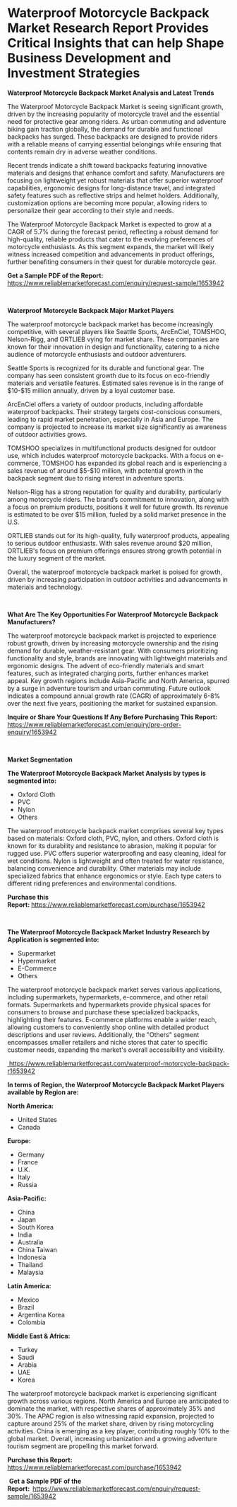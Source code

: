 <p><h1>Waterproof Motorcycle Backpack Market Research Report Provides Critical Insights that can help Shape Business Development and Investment Strategies</h1></p><p><strong>Waterproof Motorcycle Backpack Market Analysis and Latest Trends</strong></p>
<p><p>The Waterproof Motorcycle Backpack Market is seeing significant growth, driven by the increasing popularity of motorcycle travel and the essential need for protective gear among riders. As urban commuting and adventure biking gain traction globally, the demand for durable and functional backpacks has surged. These backpacks are designed to provide riders with a reliable means of carrying essential belongings while ensuring that contents remain dry in adverse weather conditions.</p><p>Recent trends indicate a shift toward backpacks featuring innovative materials and designs that enhance comfort and safety. Manufacturers are focusing on lightweight yet robust materials that offer superior waterproof capabilities, ergonomic designs for long-distance travel, and integrated safety features such as reflective strips and helmet holders. Additionally, customization options are becoming more popular, allowing riders to personalize their gear according to their style and needs.</p><p>The Waterproof Motorcycle Backpack Market is expected to grow at a CAGR of 5.7% during the forecast period, reflecting a robust demand for high-quality, reliable products that cater to the evolving preferences of motorcycle enthusiasts. As this segment expands, the market will likely witness increased competition and advancements in product offerings, further benefiting consumers in their quest for durable motorcycle gear.</p></p>
<p><strong>Get a Sample PDF of the Report:&nbsp;</strong> <a href="https://www.reliablemarketforecast.com/enquiry/request-sample/1653942?utm_campaign=1110&utm_medium=2&utm_source=Github&utm_content=ia&utm_term=18042025&utm_id=waterproof-motorcycle-backpack">https://www.reliablemarketforecast.com/enquiry/request-sample/1653942</a></p>
<p>&nbsp;</p>
<p><strong>Waterproof Motorcycle Backpack Major Market Players</strong></p>
<p><p>The waterproof motorcycle backpack market has become increasingly competitive, with several players like Seattle Sports, ArcEnCiel, TOMSHOO, Nelson-Rigg, and ORTLIEB vying for market share. These companies are known for their innovation in design and functionality, catering to a niche audience of motorcycle enthusiasts and outdoor adventurers.</p><p>Seattle Sports is recognized for its durable and functional gear. The company has seen consistent growth due to its focus on eco-friendly materials and versatile features. Estimated sales revenue is in the range of $10-$15 million annually, driven by a loyal customer base.</p><p>ArcEnCiel offers a variety of outdoor products, including affordable waterproof backpacks. Their strategy targets cost-conscious consumers, leading to rapid market penetration, especially in Asia and Europe. The company is projected to increase its market size significantly as awareness of outdoor activities grows.</p><p>TOMSHOO specializes in multifunctional products designed for outdoor use, which includes waterproof motorcycle backpacks. With a focus on e-commerce, TOMSHOO has expanded its global reach and is experiencing a sales revenue of around $5-$10 million, with potential growth in the backpack segment due to rising interest in adventure sports.</p><p>Nelson-Rigg has a strong reputation for quality and durability, particularly among motorcycle riders. The brand’s commitment to innovation, along with a focus on premium products, positions it well for future growth. Its revenue is estimated to be over $15 million, fueled by a solid market presence in the U.S.</p><p>ORTLIEB stands out for its high-quality, fully waterproof products, appealing to serious outdoor enthusiasts. With sales revenue around $20 million, ORTLIEB's focus on premium offerings ensures strong growth potential in the luxury segment of the market.</p><p>Overall, the waterproof motorcycle backpack market is poised for growth, driven by increasing participation in outdoor activities and advancements in materials and technology.</p></p>
<p>&nbsp;</p>
<p><strong>What Are The Key Opportunities For Waterproof Motorcycle Backpack Manufacturers?</strong></p>
<p><p>The waterproof motorcycle backpack market is projected to experience robust growth, driven by increasing motorcycle ownership and the rising demand for durable, weather-resistant gear. With consumers prioritizing functionality and style, brands are innovating with lightweight materials and ergonomic designs. The advent of eco-friendly materials and smart features, such as integrated charging ports, further enhances market appeal. Key growth regions include Asia-Pacific and North America, spurred by a surge in adventure tourism and urban commuting. Future outlook indicates a compound annual growth rate (CAGR) of approximately 6-8% over the next five years, positioning the market for sustained expansion.</p></p>
<p><strong>Inquire or Share Your Questions If Any Before Purchasing This Report:</strong> <a href="https://www.reliablemarketforecast.com/enquiry/pre-order-enquiry/1653942?utm_campaign=1110&utm_medium=2&utm_source=Github&utm_content=ia&utm_term=18042025&utm_id=waterproof-motorcycle-backpack">https://www.reliablemarketforecast.com/enquiry/pre-order-enquiry/1653942</a></p>
<p>&nbsp;</p>
<p><strong>Market Segmentation</strong></p>
<p><strong>The Waterproof Motorcycle Backpack Market Analysis by types is segmented into:</strong></p>
<p><ul><li>Oxford Cloth</li><li>PVC</li><li>Nylon</li><li>Others</li></ul></p>
<p><p>The waterproof motorcycle backpack market comprises several key types based on materials: Oxford cloth, PVC, nylon, and others. Oxford cloth is known for its durability and resistance to abrasion, making it popular for rugged use. PVC offers superior waterproofing and easy cleaning, ideal for wet conditions. Nylon is lightweight and often treated for water resistance, balancing convenience and durability. Other materials may include specialized fabrics that enhance ergonomics or style. Each type caters to different riding preferences and environmental conditions.</p></p>
<p><strong>Purchase this Report:&nbsp;</strong><a href="https://www.reliablemarketforecast.com/purchase/1653942?utm_campaign=1110&utm_medium=2&utm_source=Github&utm_content=ia&utm_term=18042025&utm_id=waterproof-motorcycle-backpack">https://www.reliablemarketforecast.com/purchase/1653942</a></p>
<p>&nbsp;</p>
<p><strong>The Waterproof Motorcycle Backpack Market Industry Research by Application is segmented into:</strong></p>
<p><ul><li>Supermarket</li><li>Hypermarket</li><li>E-Commerce</li><li>Others</li></ul></p>
<p><p>The waterproof motorcycle backpack market serves various applications, including supermarkets, hypermarkets, e-commerce, and other retail formats. Supermarkets and hypermarkets provide physical spaces for consumers to browse and purchase these specialized backpacks, highlighting their features. E-commerce platforms enable a wider reach, allowing customers to conveniently shop online with detailed product descriptions and user reviews. Additionally, the "Others" segment encompasses smaller retailers and niche stores that cater to specific customer needs, expanding the market's overall accessibility and visibility.</p></p>
<p><a href="https://www.reliablemarketforecast.com/waterproof-motorcycle-backpack-r1653942?utm_campaign=1110&utm_medium=2&utm_source=Github&utm_content=ia&utm_term=18042025&utm_id=waterproof-motorcycle-backpack">&nbsp;https://www.reliablemarketforecast.com/waterproof-motorcycle-backpack-r1653942</a></p>
<p><strong>In terms of Region, the Waterproof Motorcycle Backpack Market Players available by Region are:</strong></p>
<p>
    <p> <strong> North America: </strong>
        <ul>
            <li>United States</li>
            <li>Canada</li>
        </ul>
        </p> 
    <p> <strong> Europe: </strong>
        <ul>
            <li>Germany</li>
            <li>France</li>
            <li>U.K.</li>
            <li>Italy</li>
            <li>Russia</li>
        </ul>
        </p> 
    <p> <strong> Asia-Pacific: </strong>
        <ul>
            <li>China</li>
            <li>Japan</li>
            <li>South Korea</li>
            <li>India</li>
            <li>Australia</li>
            <li>China Taiwan</li>
            <li>Indonesia</li>
            <li>Thailand</li>
            <li>Malaysia</li>
        </ul>
        </p> 
    <p> <strong> Latin America: </strong>
        <ul>
            <li>Mexico</li>
            <li>Brazil</li>
            <li>Argentina Korea</li>
            <li>Colombia</li>
        </ul>
        </p> 
    <p> <strong> Middle East & Africa: </strong>
        <ul>
            <li>Turkey</li>
            <li>Saudi</li>
            <li>Arabia</li>
            <li>UAE</li>
            <li>Korea</li>
        </ul>
    </p>
    </p>
<p><p>The waterproof motorcycle backpack market is experiencing significant growth across various regions. North America and Europe are anticipated to dominate the market, with respective shares of approximately 35% and 30%. The APAC region is also witnessing rapid expansion, projected to capture around 25% of the market share, driven by rising motorcycling activities. China is emerging as a key player, contributing roughly 10% to the global market. Overall, increasing urbanization and a growing adventure tourism segment are propelling this market forward.</p></p>
<p><strong>Purchase this Report: </strong><a href="https://www.reliablemarketforecast.com/purchase/1653942?utm_campaign=1110&utm_medium=2&utm_source=Github&utm_content=ia&utm_term=18042025&utm_id=waterproof-motorcycle-backpack">https://www.reliablemarketforecast.com/purchase/1653942</a></p>
<p>&nbsp;<strong>Get a Sample PDF of the Report:&nbsp;&nbsp;</strong><a href="https://www.reliablemarketforecast.com/enquiry/request-sample/1653942?utm_campaign=1110&utm_medium=2&utm_source=Github&utm_content=ia&utm_term=18042025&utm_id=waterproof-motorcycle-backpack">https://www.reliablemarketforecast.com/enquiry/request-sample/1653942</a></p>
<p><strong></strong></p>
<p><p></p><p></p><p></p></p>